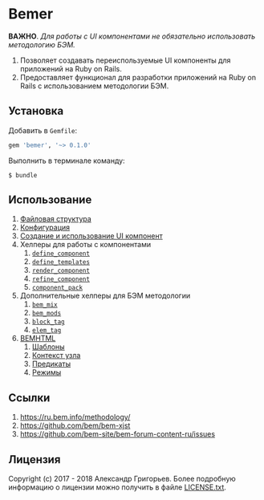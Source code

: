 # Bemer

**ВАЖНО**. *Для работы с UI компонентами не обязательно использовать методологию БЭМ.*

1. Позволяет создавать переиспользуемые UI компоненты для приложений на Ruby on Rails.
1. Предоставляет функционал для разработки приложений на Ruby on Rails с использованием методологии БЭМ.


## Установка

Добавить в `Gemfile`:

```ruby
gem 'bemer', '~> 0.1.0'
```

Выполнить в терминале команду:

    $ bundle

## Использование

1. [Файловая структура](https://github.com/vill/bemer/wiki/%D0%A4%D0%B0%D0%B9%D0%BB%D0%BE%D0%B2%D0%B0%D1%8F-%D1%81%D1%82%D1%80%D1%83%D0%BA%D1%82%D1%83%D1%80%D0%B0)
1. [Конфигурация](https://github.com/vill/bemer/wiki/%D0%9A%D0%BE%D0%BD%D1%84%D0%B8%D0%B3%D1%83%D1%80%D0%B0%D1%86%D0%B8%D1%8F)
1. [Создание и использование UI компонент](https://github.com/vill/bemer/wiki/%D0%A1%D0%BE%D0%B7%D0%B4%D0%B0%D0%BD%D0%B8%D0%B5-%D0%B8-%D0%B8%D1%81%D0%BF%D0%BE%D0%BB%D1%8C%D0%B7%D0%BE%D0%B2%D0%B0%D0%BD%D0%B8%D0%B5-UI-%D0%BA%D0%BE%D0%BC%D0%BF%D0%BE%D0%BD%D0%B5%D0%BD%D1%82)
1. Хелперы для работы с компонентами
    1. [`define_component`](https://github.com/vill/bemer/wiki/%D0%A5%D0%B5%D0%BB%D0%BF%D0%B5%D1%80-define_component)
    1. [`define_templates`](https://github.com/vill/bemer/wiki/%D0%A5%D0%B5%D0%BB%D0%BF%D0%B5%D1%80-define_templates)
    1. [`render_component`](https://github.com/vill/bemer/wiki/%D0%A5%D0%B5%D0%BB%D0%BF%D0%B5%D1%80-render_component)
    1. [`refine_component`](https://github.com/vill/bemer/wiki/%D0%A5%D0%B5%D0%BB%D0%BF%D0%B5%D1%80-refine_component)
    1. [`component_pack`](https://github.com/vill/bemer/wiki/%D0%A5%D0%B5%D0%BB%D0%BF%D0%B5%D1%80-component_pack)
1. Дополнительные хелперы для БЭМ методологии
    1. [`bem_mix`](https://github.com/vill/bemer/wiki/%D0%A5%D0%B5%D0%BB%D0%BF%D0%B5%D1%80-bem_mix)
    1. [`bem_mods`](https://github.com/vill/bemer/wiki/%D0%A5%D0%B5%D0%BB%D0%BF%D0%B5%D1%80-bem_mods)
    1. [`block_tag`](https://github.com/vill/bemer/wiki/%D0%A5%D0%B5%D0%BB%D0%BF%D0%B5%D1%80-block_tag)
    1. [`elem_tag`](https://github.com/vill/bemer/wiki/%D0%A5%D0%B5%D0%BB%D0%BF%D0%B5%D1%80-elem_tag)
1. [BEMHTML](https://github.com/vill/bemer/wiki/BEMHTML)
    1. [Шаблоны](https://github.com/vill/bemer/wiki/%D0%A8%D0%B0%D0%B1%D0%BB%D0%BE%D0%BD%D1%8B)
    1. [Контекст узла](https://github.com/vill/bemer/wiki/%D0%9A%D0%BE%D0%BD%D1%82%D0%B5%D0%BA%D1%81%D1%82-%D1%83%D0%B7%D0%BB%D0%B0)
    1. [Предикаты](https://github.com/vill/bemer/wiki/%D0%9F%D1%80%D0%B5%D0%B4%D0%B8%D0%BA%D0%B0%D1%82%D1%8B)
    1. [Режимы](https://github.com/vill/bemer/wiki/%D0%A0%D0%B5%D0%B6%D0%B8%D0%BC%D1%8B)

## Ссылки

1. https://ru.bem.info/methodology/
1. https://github.com/bem/bem-xjst
1. https://github.com/bem-site/bem-forum-content-ru/issues

## Лицензия

Copyright (c) 2017 - 2018 Александр Григорьев. Более подробную информацию о лицензии можно получить в файле [LICENSE.txt](LICENSE.txt).
